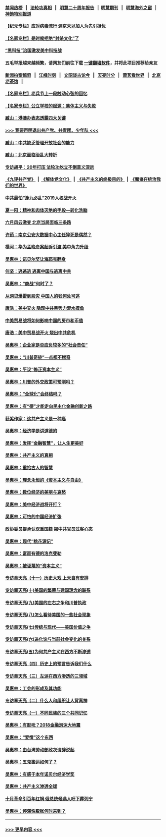 #### [禁闻热榜](热点新闻.md?=0)  &nbsp;&nbsp;|&nbsp;&nbsp; [法轮功真相](https://github.com/gfw-breaker/truth/blob/master/README.md?=0) &nbsp;&nbsp;|&nbsp;&nbsp; [明慧二十周年报告](https://github.com/gfw-breaker/mh-reports/blob/master/README.md?=0) &nbsp;&nbsp;|&nbsp;&nbsp;[明慧期刊](https://github.com/gfw-breaker/mh-qikan) &nbsp;&nbsp;|&nbsp;&nbsp; [明慧海外之窗](https://github.com/gfw-breaker/mh-news/blob/master/README.md?=0) &nbsp;&nbsp;|&nbsp;&nbsp; [神韵特别报道](https://github.com/gfw-breaker/mh-news/blob/master/shenyun.md?=0)
#### [【纪元专栏】应对病毒流行 渥京未以加人为先引担忧](../pages/nsc423/n11875714.md?t=02282231) 
#### [【名家专栏】是时候拒绝“封杀文化”了](../pages/nsc423/n11814093.md?t=02282231) 
#### [“黑科技”治国激发美中科技战](../pages/nsc423/n11638056.md?t=02282231) 
#### 五毛举报越来越频繁，请网友们前往下载 [一键翻墙软件](https://github.com/gfw-breaker/ssr-accounts)，并将此项目推荐给亲友
#### [新闻拍案惊奇](https://github.com/gfw-breaker/banned-news/blob/master/pages/link4.md) &nbsp;&nbsp;|&nbsp;&nbsp; [江峰时刻](https://github.com/gfw-breaker/banned-news/blob/master/pages/link4.md) &nbsp;&nbsp;|&nbsp;&nbsp; [文昭谈古论今](https://github.com/gfw-breaker/banned-news/blob/master/pages/link4.md) &nbsp;&nbsp;|&nbsp;&nbsp; [天亮时分](https://github.com/gfw-breaker/banned-news/blob/master/pages/link4.md) &nbsp;&nbsp;|&nbsp;&nbsp; [萧茗看世界](https://github.com/gfw-breaker/banned-news/blob/master/pages/link4.md) &nbsp;&nbsp;|&nbsp;&nbsp; [北京老茶馆](https://github.com/gfw-breaker/banned-news/blob/master/pages/link4.md) &nbsp;&nbsp;|&nbsp;&nbsp; 
#### [【名家专栏】老兵节上一段触动心弦的回忆](../pages/nsc423/n11646016.md?t=02282231) 
#### [【名家专栏】公立学校的起源：集体主义与失败](../pages/nsc423/n11601833.md?t=02282231) 
#### [臧山：港澳办表态透露四大关键](../pages/nsc423/n11421628.md?t=02282231) 
#### [>>> 我要声明退出共产党、共青团、少年队 <<<](https://github.com/begood0513/goodnews/blob/master/quit/letter.md) 
#### [臧山：中共缺乏管理开放社会的能力](../pages/nsc423/n11407457.md?t=02282231) 
#### [臧山：北京面临治乱大转折](../pages/nsc423/n11406895.md?t=02282231) 
#### [专访胡平：20年打压 法轮功屹立不倒意义深远](../pages/nsc423/n11398800.md?t=02282231) 
#### [《九评共产党》](https://github.com/begood0513/9ping.md/blob/master/README.md) &nbsp;|&nbsp; [《解体党文化》](../../../../jtdwh.md/blob/master/README.md)  &nbsp;|&nbsp; [《共产主义的终极目的》](../../../../gczydzjmd.md/blob/master/README.md) &nbsp;|&nbsp; [《魔鬼在统治我们的世界》](../../../../mgztzwmdsj.md/blob/master/README.md) 
#### [中共最怕“逢九必乱”2019人权战开火](../pages/nsc423/n11385248.md?t=02282231) 
#### [夏一阳：精神和肉体灭绝的手段—转化洗脑](../pages/nsc423/n11368250.md?t=02282231) 
#### [六月风云激变 北京当局面临三条路](../pages/nsc423/n11313668.md?t=02282231) 
#### [许茹：南京公安大数据中心主任猝死是偶然？](../pages/nsc423/n11064744.md?t=02282231) 
#### [横河：华为孟晚舟案起诉引渡 美中角力升级](../pages/nsc423/n11027230.md?t=02282231) 
#### [吴惠林：诺贝尔奖让海耶克翻身](../pages/nsc423/n10890049.md?t=02282231) 
#### [何坚：逃逃逃 逃离中国与逃离中共](../pages/nsc423/n10592891.md?t=02282231) 
#### [吴惠林：“商战”何时了？](../pages/nsc423/n10573558.md?t=02282231) 
#### [从网贷爆雷到股灾 中国人的钱何处可逃](../pages/nsc423/n10572800.md?t=02282231) 
#### [唐浩：美中交火 隐现中共黑势力混水摸鱼](../pages/nsc423/n10544040.md?t=02282231) 
#### [中美贸易战将如何影响中国的房市和币值](../pages/nsc423/n10543697.md?t=02282231) 
#### [唐浩：美中贸易战开火 烧出中共危机](../pages/nsc423/n10540126.md?t=02282231) 
#### [吴惠林：企业家是否应负较多的“社会责任”](../pages/nsc423/n10535022.md?t=02282231) 
#### [吴惠林：“川普奇迹”一点都不稀奇](../pages/nsc423/n10512808.md?t=02282231) 
#### [吴惠林：平议“修正资本主义”](../pages/nsc423/n10495724.md?t=02282231) 
#### [吴惠林：川普的外交政策可预测吗？](../pages/nsc423/n10462387.md?t=02282231) 
#### [吴惠林：“全球化”会终结吗？](../pages/nsc423/n10452838.md?t=02282231) 
#### [吴惠林：有“德”才能走向民主化金融创新之路](../pages/nsc423/n10432292.md?t=02282231) 
#### [获奖作家：这共产主义是一种癌](../pages/nsc423/n10431541.md?t=02282231) 
#### [吴惠林：经济学是讲道德的](../pages/nsc423/n10398014.md?t=02282231) 
#### [吴惠林：发挥“金融智慧”，让人生更美好](../pages/nsc423/n10375019.md?t=02282231) 
#### [吴惠林：共产主义的真相](../pages/nsc423/n10351394.md?t=02282231) 
#### [吴惠林：重拾古人的智慧](../pages/nsc423/n10337691.md?t=02282231) 
#### [吴惠林：理念永恒的《资本主义与自由》](../pages/nsc423/n10316274.md?t=02282231) 
#### [吴惠林：数位经济的美丽与哀愁](../pages/nsc423/n10292946.md?t=02282231) 
#### [吴惠林：美中经济战将开打？](../pages/nsc423/n10258825.md?t=02282231) 
#### [吴惠林：可怕的中国经济扩张](../pages/nsc423/n10219147.md?t=02282231) 
#### [政协委员提承认双重国籍 揭中共官员过客心态](../pages/nsc423/n10208809.md?t=02282231) 
#### [吴惠林：现代“桃花源记”](../pages/nsc423/n10185234.md?t=02282231) 
#### [吴惠林：富而有德的洛克斐勒](../pages/nsc423/n10142264.md?t=02282231) 
#### [吴惠林：被诬蔑的“资本主义”](../pages/nsc423/n10124816.md?t=02282231) 
#### [专访章天亮（十一）历史大戏 上天自有安排](../pages/nsc423/n10094905.md?t=02282231) 
#### [专访章天亮(十)美国的繁荣与建国理念的联系](../pages/nsc423/n10094899.md?t=02282231) 
#### [专访章天亮(九)美国的左右之争和川普执政](../pages/nsc423/n10094889.md?t=02282231) 
#### [专访章天亮(八)怎么看待美国的一些社会现象](../pages/nsc423/n10094857.md?t=02282231) 
#### [专访章天亮(七)传统与现代——美国价值之争](../pages/nsc423/n10093140.md?t=02282231) 
#### [专访章天亮(六)进化论与当前社会变化的关系](../pages/nsc423/n10092036.md?t=02282231) 
#### [专访章天亮(五)为何共产主义在西方不断渗透](../pages/nsc423/n10083620.md?t=02282231) 
#### [专访章天亮（四）历史上的预言告诉我们什么](../pages/nsc423/n10083606.md?t=02282231) 
#### [专访章天亮（三）左派在西方渗透的三领域](../pages/nsc423/n10081115.md?t=02282231) 
#### [吴惠林：工会的形成及其功能](../pages/nsc423/n10080633.md?t=02282231) 
#### [专访章天亮（二）什么人和组织让人背离神](../pages/nsc423/n10076637.md?t=02282231) 
#### [专访章天亮（一）不同民族的三个共同记忆](../pages/nsc423/n10074188.md?t=02282231) 
#### [吴惠林：有影呒？2018金融泡沫大地震](../pages/nsc423/n10040534.md?t=02282231) 
#### [吴惠林：“爱情”这个东西](../pages/nsc423/n10019423.md?t=02282231) 
#### [吴惠林：由台湾劳动部政次请辞说起](../pages/nsc423/n9979679.md?t=02282231) 
#### [吴惠林：五鬼搬运如何了？](../pages/nsc423/n9925338.md?t=02282231) 
#### [吴惠林：有感于本年诺贝尔经济学奖](../pages/nsc423/n9871883.md?t=02282231) 
#### [吴惠林：共产主义渗透全球](../pages/nsc423/n9812748.md?t=02282231) 
#### [十月革命引百年红祸 俄总统候选人吁下葬列宁](../pages/nsc423/n9810182.md?t=02282231) 
#### [吴惠林：停滞性膨胀何时来到？](../pages/nsc423/n9764136.md?t=02282231) 

----
#### [ >>> 更早内容 <<< ](../indexes/nsc423-earlier.md)
